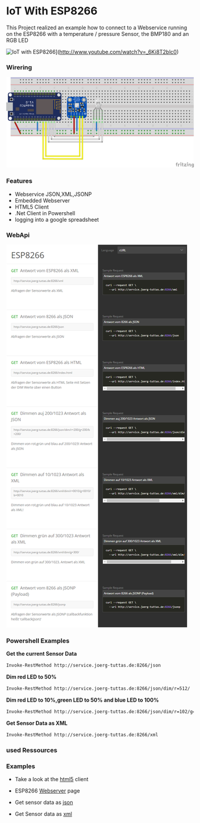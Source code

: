 # IoT With ESP8266
This Project realized an example how to connect to a Webservice running on the ESP8266 with a temperature / pressure Sensor, the BMP180 and an RGB LED

![IoT with ESP8266](http://img.youtube.com/vi/_6Ki8T2blc0/0.jpg)](http://www.youtube.com/watch?v=_6Ki8T2blc0)

### Wirering
![Wireing](doc/aufbau_Steckplatine.png)

### Features
  - Webservice JSON,XML,JSONP
  - Embedded Webserver
  - HTML5 Client
  - .Net Client in Powershell
  - logging into a google spreadsheet

### WebApi
![Webapi](doc/requests.png)

### Powershell Examples

**Get the current Sensor Data**
```sh
Invoke-RestMethod http://service.joerg-tuttas.de:8266/json
```
**Dim red LED to 50%**
```sh
Invoke-RestMethod http://service.joerg-tuttas.de:8266/json/dim/r=512/
```
**Dim red LED to 10%,green LED to 50% and blue LED to 100%**
```sh
Invoke-RestMethod http://service.joerg-tuttas.de:8266/json/dim/r=102/g=512/b=1023/
```
**Get Sensor Data as XML**
```sh
Invoke-RestMethod http://service.joerg-tuttas.de:8266/xml
```

### used Ressources

### Examples

- Take a look at the [html5] client
- ESP8266 [Webserver] page
- Get sensor data as [json]
- Get Sensor data as [xml]

   [html5]: <http://htmlpreview.github.io/?https://github.com/jtuttas/ESP8266/blob/final/public_html/index.html>
   [Webserver]: <http://service.joerg-tuttas.de:8266/index.html>
   [json]: <http://service.joerg-tuttas.de:8266/json>
   [xml]: <http://service.joerg-tuttas.de:8266/xml>
   
